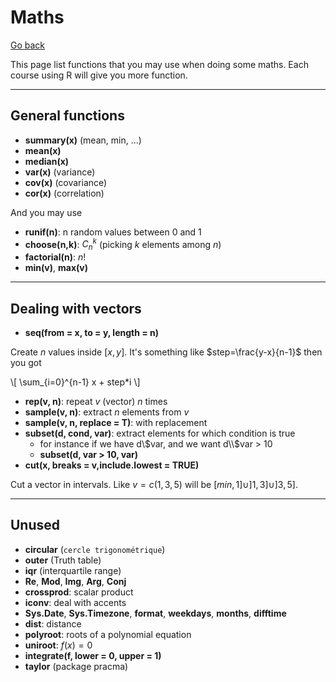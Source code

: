 # Maths

[Go back](../index.md)

This page list functions that you may use
when doing some maths. Each course using R will give
you more function.

<hr class="sl">

## General functions

* **summary(x)** (mean, min, ...)
* **mean(x)**
* **median(x)**
* **var(x)** (variance)
* **cov(x)** (covariance)
* **cor(x)** (correlation)

And you may use

* **runif(n)**: n random values between 0 and 1
* **choose(n,k)**: $C^k_n$ (picking $k$ elements among $n$)
* **factorial(n)**: $n!$
* **min(v)**, **max(v)**

<hr class="sr">

## Dealing with vectors

* **seq(from = x, to = y, length = n)**

Create $n$ values inside $[x,y]$. It's something like
$step=\frac{y-x}{n-1}$ then you got 

<div>
\[
\sum_{i=0}^{n-1} x + step*i
\]
</div>

* **rep(v, n)**: repeat $v$ (vector) $n$ times
* **sample(v, n)**: extract $n$ elements from $v$
* **sample(v, n, replace = T)**: with replacement
* **subset(d, cond, var)**: extract elements for which condition is true
    * for instance if we have d\\$var, and we want d\\$var > 10
    * **subset(d, var > 10, var)**
* **cut(x, breaks = v,include.lowest = TRUE)**

Cut a vector in intervals. Like 
$v=c(1,3,5)$ will be
$[min,1] \cup ]1,3] \cup ]3,5]$.

<hr class="sl">

## Unused

* **circular** (`cercle trigonométrique`)
* **outer** (Truth table)
* **iqr** (interquartile range)
* **Re**, **Mod**, **Img**, **Arg**, **Conj**
* **crossprod**: scalar product
* **iconv**: deal with accents
* **Sys.Date**, **Sys.Timezone**, **format**, **weekdays**, **months**, **difftime**
* **dist**: distance
* **polyroot**: roots of a polynomial equation
* **uniroot**: $f(x) = 0$
* **integrate(f, lower = 0, upper = 1)**
* **taylor** (package pracma)